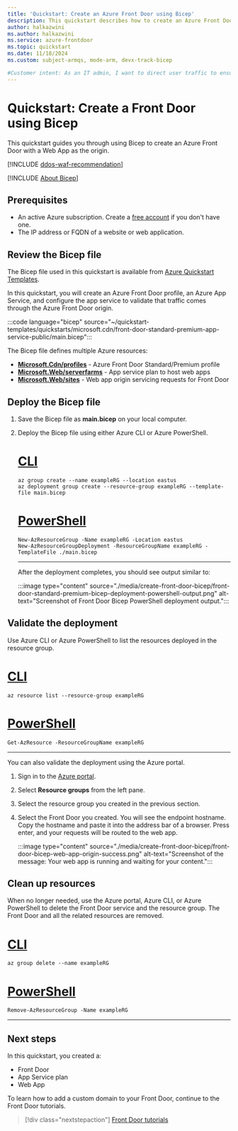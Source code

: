 ```yaml
---
title: 'Quickstart: Create an Azure Front Door using Bicep'
description: This quickstart describes how to create an Azure Front Door using Bicep.
author: halkazwini
ms.author: halkazwini
ms.service: azure-frontdoor
ms.topic: quickstart
ms.date: 11/18/2024
ms.custom: subject-armqs, mode-arm, devx-track-bicep

#Customer intent: As an IT admin, I want to direct user traffic to ensure high availability of web applications.
---
```


# Quickstart: Create a Front Door using Bicep

This quickstart guides you through using Bicep to create an Azure Front Door with a Web App as the origin.

[!INCLUDE [ddos-waf-recommendation](../../includes/ddos-waf-recommendation.md)]

[!INCLUDE [About Bicep](~/reusable-content/ce-skilling/azure/includes/resource-manager-quickstart-bicep-introduction.md)]

## Prerequisites

* An active Azure subscription. Create a [free account](https://azure.microsoft.com/pricing/purchase-options/azure-account?cid=msft_learn) if you don't have one.
* The IP address or FQDN of a website or web application.

## Review the Bicep file

The Bicep file used in this quickstart is available from [Azure Quickstart Templates](https://azure.microsoft.com/resources/templates/front-door-standard-premium-app-service-public/).

In this quickstart, you will create an Azure Front Door profile, an Azure App Service, and configure the app service to validate that traffic comes through the Azure Front Door origin.

:::code language="bicep" source="~/quickstart-templates/quickstarts/microsoft.cdn/front-door-standard-premium-app-service-public/main.bicep":::

The Bicep file defines multiple Azure resources:

* [**Microsoft.Cdn/profiles**](/azure/templates/microsoft.cdn/profiles) - Azure Front Door Standard/Premium profile
* [**Microsoft.Web/serverfarms**](/azure/templates/microsoft.web/serverfarms) - App service plan to host web apps
* [**Microsoft.Web/sites**](/azure/templates/microsoft.web/sites) - Web app origin servicing requests for Front Door

## Deploy the Bicep file

1. Save the Bicep file as **main.bicep** on your local computer.

1. Deploy the Bicep file using either Azure CLI or Azure PowerShell.

    # [CLI](#tab/CLI)

    ```azurecli
    az group create --name exampleRG --location eastus
    az deployment group create --resource-group exampleRG --template-file main.bicep
    ```

    # [PowerShell](#tab/PowerShell)

    ```azurepowershell
    New-AzResourceGroup -Name exampleRG -Location eastus
    New-AzResourceGroupDeployment -ResourceGroupName exampleRG -TemplateFile ./main.bicep
    ```

    ---

    After the deployment completes, you should see output similar to:

    :::image type="content" source="./media/create-front-door-bicep/front-door-standard-premium-bicep-deployment-powershell-output.png" alt-text="Screenshot of Front Door Bicep PowerShell deployment output.":::

## Validate the deployment

Use Azure CLI or Azure PowerShell to list the resources deployed in the resource group.

# [CLI](#tab/CLI)

```azurecli-interactive
az resource list --resource-group exampleRG
```

# [PowerShell](#tab/PowerShell)

```azurepowershell-interactive
Get-AzResource -ResourceGroupName exampleRG
```

---

You can also validate the deployment using the Azure portal.

1. Sign in to the [Azure portal](https://portal.azure.com).

1. Select **Resource groups** from the left pane.

1. Select the resource group you created in the previous section.

1. Select the Front Door you created. You will see the endpoint hostname. Copy the hostname and paste it into the address bar of a browser. Press enter, and your requests will be routed to the web app.

    :::image type="content" source="./media/create-front-door-bicep/front-door-bicep-web-app-origin-success.png" alt-text="Screenshot of the message: Your web app is running and waiting for your content.":::

## Clean up resources

When no longer needed, use the Azure portal, Azure CLI, or Azure PowerShell to delete the Front Door service and the resource group. The Front Door and all the related resources are removed.

# [CLI](#tab/CLI)

```azurecli-interactive
az group delete --name exampleRG
```

# [PowerShell](#tab/PowerShell)

```azurepowershell-interactive
Remove-AzResourceGroup -Name exampleRG
```

---

## Next steps

In this quickstart, you created a:

* Front Door
* App Service plan
* Web App

To learn how to add a custom domain to your Front Door, continue to the Front Door tutorials.

> [!div class="nextstepaction"]
> [Front Door tutorials](front-door-custom-domain.md)
